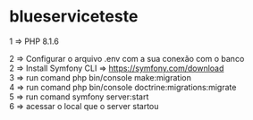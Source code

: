 # blueserviceteste


1 => PHP 8.1.6 <br>

2 => Configurar o arquivo .env com a sua conexão com o banco <br>
2 => Install Symfony CLI => https://symfony.com/download<br>
3 => run comand  php bin/console make:migration <br>
4 => run comand   php bin/console doctrine:migrations:migrate <br>
5 => run comand symfony server:start <br>
6 => acessar o local que o server startou <br>


